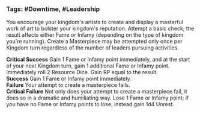 ### Tags: #Downtime, #Leadership

You encourage your kingdom's artists to create and display a masterful work of art to bolster your kingdom's reputation. Attempt a basic check; the result affects either Fame or Infamy (depending on the type of kingdom you're running). Create a Masterpiece may be attempted only once per Kingdom turn regardless of the number of leaders pursuing activities.  
  
**Critical Success** Gain 1 Fame or Infamy point immediately, and at the start of your next Kingdom turn, gain 1 additional Fame or Infamy point. Immediately roll 2 Resource Dice. Gain RP equal to the result.  
**Success** Gain 1 Fame or Infamy point immediately.  
**Failure** Your attempt to create a masterpiece fails.  
**Critical Failure** Not only does your attempt to create a masterpiece fail, it does so in a dramatic and humiliating way. Lose 1 Fame or Infamy point; if you have no Fame or Infamy points to lose, instead gain 1d4 Unrest.
